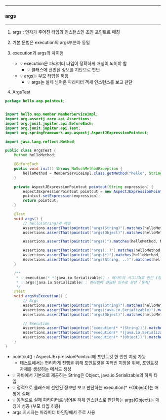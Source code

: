 -----
### args
-----
1. args : 인자가 주어진 타입의 인스턴스인 조인 포인트로 매칭
2. 기본 문법은 execution의 args부분과 동일
3. execution과 args의 차이점
   - 💡 execution은 파라미터 타입이 정확하게 매칭이 되어야 함
     + 💡 클래스에 선언된 정보를 기반으로 판단
   - 💡 args는 부모 타입을 허용
     + 💡 args는 실제 넘어온 파라미터 객체 인스턴스를 보고 판단

4. ArgsTest
```java
package hello.aop.pointcut;


import hello.aop.member.MemberServiceImpl;
import org.assertj.core.api.Assertions;
import org.junit.jupiter.api.BeforeEach;
import org.junit.jupiter.api.Test;
import org.springframework.aop.aspectj.AspectJExpressionPointcut;

import java.lang.reflect.Method;

public class ArgsTest {
    Method helloMethod;

    @BeforeEach
    public void init() throws NoSuchMethodException {
        helloMethod = MemberServiceImpl.class.getMethod("hello", String.class);
    }

    private AspectJExpressionPointcut pointcut(String expression) {
        AspectJExpressionPointcut pointcut = new AspectJExpressionPointcut();
        pointcut.setExpression(expression);
        return pointcut;
    }

    @Test
    void args() {
        // hello(String)과 매칭
        Assertions.assertThat(pointcut("args(String)").matches(helloMethod, MemberServiceImpl.class)).isTrue();
        Assertions.assertThat(pointcut("args(Object)").matches(helloMethod, MemberServiceImpl.class)).isTrue();

        Assertions.assertThat(pointcut("args()").matches(helloMethod, MemberServiceImpl.class)).isFalse();

        Assertions.assertThat(pointcut("args(..)").matches(helloMethod, MemberServiceImpl.class)).isTrue();
        Assertions.assertThat(pointcut("args(*)").matches(helloMethod, MemberServiceImpl.class)).isTrue();
        Assertions.assertThat(pointcut("args(String, ..)").matches(helloMethod, MemberServiceImpl.class)).isTrue();
    }

    /**
     * 💡 execution(* *(java.io.Serializable)) : 메서드의 시그니처로 판단 (정적)
     * 💡 args(java.io.Serializable) : 런타임에 전달된 인수로 판단 (동적)
     */
    @Test
    void argsVsExecution() {
        // Args
        Assertions.assertThat(pointcut("args(String)").matches(helloMethod, MemberServiceImpl.class)).isTrue();
        Assertions.assertThat(pointcut("args(java.io.Serializable)").matches(helloMethod, MemberServiceImpl.class)).isTrue();
        Assertions.assertThat(pointcut("args(Object)").matches(helloMethod, MemberServiceImpl.class)).isTrue();

        // Execution
        Assertions.assertThat(pointcut("execution(* *(String))").matches(helloMethod, MemberServiceImpl.class)).isTrue();
        Assertions.assertThat(pointcut("execution(* *(java.io.Serializable))").matches(helloMethod, MemberServiceImpl.class)).isFalse(); // 매칭 실패
        Assertions.assertThat(pointcut("execution(* *(Object))").matches(helloMethod, MemberServiceImpl.class)).isFalse(); // 매칭 실패
    }
}
```
  - pointcut() : AspectJExpressionPointcut에 포인트컷 한 번만 지정 가능
    + 테스트에서는 편리하게 진행을 위해 포인트컷을 여러번 지정을 위해, 포인트컷 자체를 생성하는 메서드 생성
  - 💡 자바에서 기본으로 제공하는 String은 Object, java.io.Serializable의 하위 타입
  - 💡 정적으로 클래스에 선언된 정보만 보고 판단하는 execution(* *(Object))는 매칭에 실패
  - 💡 동적으로 실제 파라미터로 넘어온 객체 인스턴스로 판단하는 args(Object)는 매칭에 성공 (부모 타입 허용)
  - args 지시자는 파라미터 바인딩에서 주로 사용
